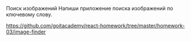Поиск изображений
Напиши приложение поиска изображений по ключевому слову.

https://github.com/goitacademy/react-homework/tree/master/homework-03/image-finder
